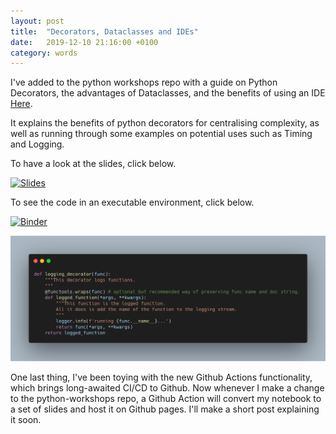 ```yaml
---
layout: post
title:  "Decorators, Dataclasses and IDEs"
date:   2019-12-10 21:16:00 +0100
category: words
---
```


[repo-link]: https://github.com/DanielTemesgen/python-workshops

[binder-link]: https://mybinder.org/v2/gh/DanielTemesgen/python-workshops/master?urlpath=lab/tree/Decorators_Dataclasses_IDEs/Decorators_Dataclasses_IDEs.ipynb

[slides-link]: https://danieltemesgen.github.io/python-workshops/Decorators_Dataclasses_IDEs/#/

I've added to the python workshops repo with a guide on Python Decorators, the advantages of Dataclasses, and the benefits of using an IDE [Here][repo-link].

It explains the benefits of python decorators for centralising complexity, as well as running through some examples on potential uses such as Timing and Logging.

To have a look at the slides, click below.

[![Slides](https://img.shields.io/badge/Launch-Slides-brightgreen)][slides-link]

To see the code in an executable environment, click below.

[![Binder](https://mybinder.org/badge_logo.svg)][binder-link]

![code-preview](/../assets/images/decorators-dataclasses-IDEs-preview.png)

One last thing, I've been toying with the new Github Actions functionality, which brings long-awaited CI/CD to Github. Now whenever I make a change to the python-workshops repo, a Github Action will convert my notebook to a set of slides and host it on Github pages. I'll make a short post explaining it soon.
